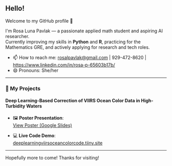 <!--
**RosaLunaPavlak/RosaLunaPavlak** is a ✨ _special_ ✨ repository because its `README.md` (this file) appears on your GitHub profile.:

- 🔭 I’m currently working on: Job applications and improving my knowledge of Python and R
- 📫 How to reach me: rosalpavlak@gmail.com - 929-472-8620
- 😄 Pronouns: She/her

My Projects:

**Deep Learning-Based Correction of VIIRS Ocean Color Data in High-Turbidity Waters**

Poster:
https://docs.google.com/presentation/d/1LvMqIFKaGXuVDzU9Laii06Z5wMcuOgNH/edit?usp=sharing&ouid=101199016545513711679&rtpof=true&sd=true

Code:
https://deeplearningviirsoceancolorcode.tiiny.site/

-->
## Hello!

Welcome to my GitHub profile 👋

I'm Rosa Luna Pavlak — a passionate applied math student and aspiring AI researcher.  
Currently improving my skills in **Python** and **R**, practicing for the Mathematics GRE, and actively applying for research and tech roles.

- 📫 How to reach me: [rosalpavlak@gmail.com](mailto:rosalpavlak@gmail.com) | 929-472-8620 | https://www.linkedin.com/in/rosa-p-65603b17b/
- 😄 Pronouns: She/her

---

### 🌊 My Projects

#### **Deep Learning-Based Correction of VIIRS Ocean Color Data in High-Turbidity Waters**

- 🖼️ **Poster Presentation**:  
  [View Poster (Google Slides)](https://docs.google.com/presentation/d/1LvMqIFKaGXuVDzU9Laii06Z5wMcuOgNH/edit?usp=sharing&ouid=101199016545513711679&rtpof=true&sd=true)

- 💻 **Live Code Demo**:  
  [deeplearningviirsoceancolorcode.tiiny.site](https://deeplearningviirsoceancolorcode.tiiny.site/)

---

Hopefully more to come! Thanks for visiting!
